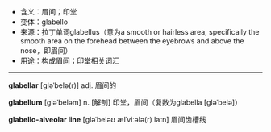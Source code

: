 - <span class="definition">含义：眉间；印堂</span>
- <span class="definition">变体：glabello</span>
- <span class="definition">来源：拉丁单词glabellus（意为a smooth or hairless area, specifically the smooth area on the forehead between the eyebrows and above the nose，即眉间）</span>
- <span class="definition">用途：构成眉间；印堂相关词汇</span>

---

<span class="vocabulary">**glabellar**</span> [ɡləˈbelə(r)] adj. 眉间的

<span class="vocabulary">**glabellum**</span> [ɡləˈbeləm] n. [解剖] 印堂，眉间（复数为glabella [ɡləˈbelə]）

<span class="vocabulary">**glabello-alveolar line**</span> [ɡləˈbeləʊ ælˈviːələ(r) laɪn] 眉间齿槽线
